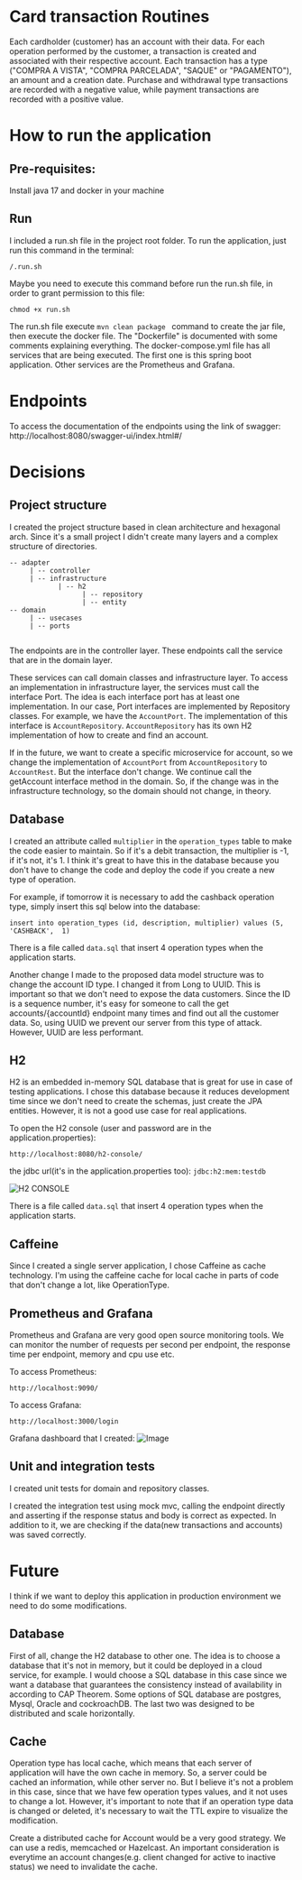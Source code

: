 # Card transaction Routines

Each cardholder (customer) has an account with their data. For each operation performed by the customer, a transaction is created and associated with their respective account. 
Each transaction has a type ("COMPRA A VISTA", "COMPRA PARCELADA", "SAQUE" or "PAGAMENTO"), an amount and a creation date.
Purchase and withdrawal type transactions are recorded with a negative value, while payment transactions are recorded with a positive value.

# How to run the application

## Pre-requisites:
Install java 17 and docker in your machine

## Run
I included a run.sh file in the project root folder.
To run the application, just run this command in the terminal:

```
/.run.sh
```

Maybe you need to execute this command before run the run.sh file, in order to grant permission to this file: 
```
chmod +x run.sh
```

The run.sh file execute ```mvn clean package ``` command to create the jar file, then execute the docker file.
The "Dockerfile" is documented with some comments explaining everything.
The docker-compose.yml file has all services that are being executed. The first one is this spring boot application.
Other services are the Prometheus and Grafana.

# Endpoints

To access the documentation of the endpoints using the link of swagger:
http://localhost:8080/swagger-ui/index.html#/

# Decisions

## Project structure

I created the project structure based in clean architecture and hexagonal arch.
Since it's a small project I didn't create many layers and a complex structure of directories.

```
-- adapter
     | -- controller
     | -- infrastructure
            | -- h2
                  | -- repository
                  | -- entity
-- domain
     | -- usecases
     | -- ports
     
 ```

The endpoints are in the controller layer. These endpoints call the service that are in the domain layer.

These services can call domain classes and infrastructure layer. To access an implementation in infrastructure layer, the
services must call the interface Port. The idea is each interface port has at least one implementation.
In our case, Port interfaces are implemented by Repository classes.
For example, we have the `AccountPort`. The implementation of this interface is `AccountRepository`. `AccountRepository` has its own H2 implementation
of how to create and find an account.

If in the future, we want to create a specific microservice for account, so we change the implementation of `AccountPort` from `AccountRepository` to `AccountRest`. But the interface don't change.
We continue call the getAccount interface method in the domain. So, if the change was in the infrastructure technology, so the domain should not change, in theory.

## Database

I created an attribute called `multiplier` in the `operation_types` table to make the code easier to maintain.
So if it's a debit transaction, the multiplier is -1, if it's not, it's 1. I think it's great to have this in the database 
because you don't have to change the code and deploy the code if you create a new type of operation.

For example, if tomorrow it is necessary to add the cashback operation type, simply insert this sql below into the database:
```
insert into operation_types (id, description, multiplier) values (5, 'CASHBACK',  1)
```

There is a file called `data.sql` that insert 4 operation types when the application starts.

Another change I made to the proposed data model structure was to change the account ID type. I changed it from Long to UUID. 
This is important so that we don't need to expose the data customers.
Since the ID is a sequence number, it's easy for someone to call the get accounts/{accountId} endpoint many times and find out all the customer data.
So, using UUID we prevent our server from this type of attack. However, UUID are less performant.

## H2

H2 is an embedded in-memory SQL database that is great for use in case of testing applications. I chose this database because it reduces development time since we don't need to create the schemas, just create the JPA entities.
However, it is not a good use case for real applications.

To open the H2 console (user and password are in the application.properties):

```
http://localhost:8080/h2-console/
```
the jdbc url(it's in the application.properties too): `jdbc:h2:mem:testdb`

![H2 CONSOLE](h2-console.png)

There is a file called `data.sql` that insert 4 operation types when the application starts.

## Caffeine

Since I created a single server application, I chose Caffeine as cache technology. I'm using the caffeine cache for local cache 
in parts of code that don't change a lot, like OperationType.

## Prometheus and Grafana

Prometheus and Grafana are very good open source monitoring tools. We can monitor the number of requests per second per endpoint, 
the response time per endpoint, memory and cpu use etc.

To access Prometheus:
```
http://localhost:9090/
```

To access Grafana: 
```
http://localhost:3000/login
```

Grafana dashboard that I created:
![Image](grafana_image.png)

## Unit and integration tests

I created unit tests for domain and repository classes. 

I created the integration test using mock mvc, calling the endpoint directly and asserting if the response status and body is correct as expected.
In addition to it, we are checking if the data(new transactions and accounts) was saved correctly.

# Future

I think if we want to deploy this application in production environment we need to do some modifications.

## Database

First of all, change the H2 database to other one.
The idea is to choose a database that it's not in memory, but it could be deployed in a cloud service, for example.
I would choose a SQL database in this case since we want a database that guarantees the consistency instead of availability in according to CAP Theorem.
Some options of SQL database are postgres, Mysql, Oracle and cockroachDB. The last two was designed to be distributed and scale horizontally.

## Cache

Operation type has local cache, which means that each server of application will have the own cache in memory. So, a server could be cached an information, while other server no.
But I believe it's not a problem in this case, since that we have few operation types values, and it not uses to change a lot. 
However, it's important to note that if an operation type data is changed or deleted, it's necessary to wait the TTL expire to visualize the modification.

Create a distributed cache for Account would be a very good strategy. We can use a redis, memcached or Hazelcast.
An important consideration is everytime an account changes(e.g. client changed for active to inactive status) we need to invalidate the cache.

